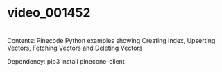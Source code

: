 # video_001452
# 
Contents:
Pinecode Python examples showing Creating Index, Upserting Vectors, Fetching Vectors and Deleting Vectors

Dependency:
pip3 install pinecone-client

